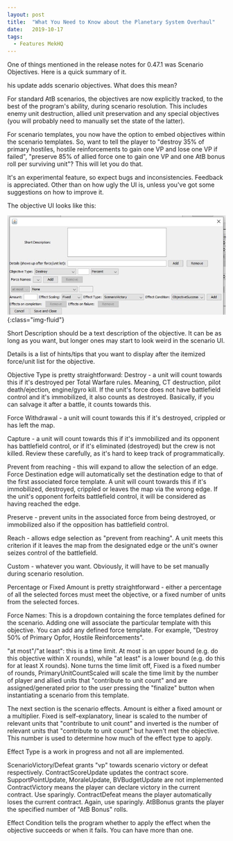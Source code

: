 ```yaml
---
layout: post
title:  "What You Need to Know about the Planetary System Overhaul"
date:   2019-10-17
tags:
  - Features MekHQ
---
```


One of things mentioned in the release notes for 0.47.1 was Scenario Objectives. Here is a quick summary of it.

his update adds scenario objectives. What does this mean?

For standard AtB scenarios, the objectives are now explicitly tracked, to the best of the program's ability, during scenario resolution. This includes enemy unit destruction, allied unit preservation and any special objectives (you will probably need to manually set the state of the latter).

For scenario templates, you now have the option to embed objectives within the scenario templates. So, want to tell the player to "destroy 35% of primary hostiles, hostile reinforcements to gain one VP and lose one VP if failed", "preserve 85% of allied force one to gain one VP and one AtB bonus roll per surviving unit"? This will let you do that.

It's an experimental feature, so expect bugs and inconsistencies. Feedback is appreciated. Other than on how ugly the UI is, unless you've got some suggestions on how to improve it.

The objective UI looks like this:

![ScenarioObjectives](/assets/images/ScenarioObjectives.jpg){:class="img-fluid"}

Short Description should be a text description of the objective. It can be as long as you want, but longer ones may start to look weird in the scenario UI.

Details is a list of hints/tips that you want to display after the itemized force/unit list for the objective.

Objective Type is pretty straightforward:
Destroy - a unit will count towards this if it's destroyed per Total Warfare rules. Meaning, CT destruction, pilot death/ejection, engine/gyro kill. If the unit's force does not have battlefield control and it's immobilized, it also counts as destroyed. Basically, if you can salvage it after a battle, it counts towards this.

Force Withdrawal - a unit will count towards this if it's destroyed, crippled or has left the map.

Capture - a unit will count towards this if it's immobilized and its opponent has battlefield control, or if it's eliminated (destroyed) but the crew is not killed. Review these carefully, as it's hard to keep track of programmatically.

Prevent from reaching - this will expand to allow the selection of an edge. Force Destination edge will automatically set the destination edge to that of the first associated force template. A unit will count towards this if it's immobilized, destroyed, crippled or leaves the map via the wrong edge. If the unit's opponent forfeits battlefield control, it will be considered as having reached the edge.

Preserve - prevent units in the associated force from being destroyed, or immobilized also if the opposition has battlefield control.

Reach - allows edge selection as "prevent from reaching". A unit meets this criterion if it leaves the map from the designated edge or the unit's owner seizes control of the battlefield.

Custom - whatever you want. Obviously, it will have to be set manually during scenario resolution.

Percentage or Fixed Amount is pretty straightforward - either a percentage of all the selected forces must meet the objective, or a fixed number of units from the selected forces.

Force Names: This is a dropdown containing the force templates defined for the scenario. Adding one will associate the particular template with this objective. You can add any defined force template. For example, "Destroy 50% of Primary Opfor, Hostile Reinforcements".

"at most"/"at least": this is a time limit. At most is an upper bound (e.g. do this objective within X rounds), while "at least" is a lower bound (e.g. do this for at least X rounds). None turns the time limit off, Fixed is a fixed number of rounds, PrimaryUnitCountScaled will scale the time limit by the number of player and allied units that "contribute to unit count" and are assigned/generated prior to the user pressing the "finalize" button when instantiating a scenario from this template.

The next section is the scenario effects. Amount is either a fixed amount or a multiplier. Fixed is self-explanatory, linear is scaled to the number of relevant units that "contribute to unit count" and inverted is the number of relevant units that "contribute to unit count" but haven't met the objective. This number is used to determine how much of the effect type to apply.

Effect Type is a work in progress and not all are implemented.

ScenarioVictory/Defeat grants "vp" towards scenario victory or defeat respectively.
ContractScoreUpdate updates the contract score.
SupportPointUpdate, MoraleUpdate, BVBudgetUpdate are not implemented
ContractVictory means the player can declare victory in the current contract. Use sparingly.
ContractDefeat means the player automatically loses the current contract. Again, use sparingly.
AtBBonus grants the player the specified number of "AtB Bonus" rolls.

Effect Condition tells the program whether to apply the effect when the objective succeeds or when it fails. You can have more than one.
